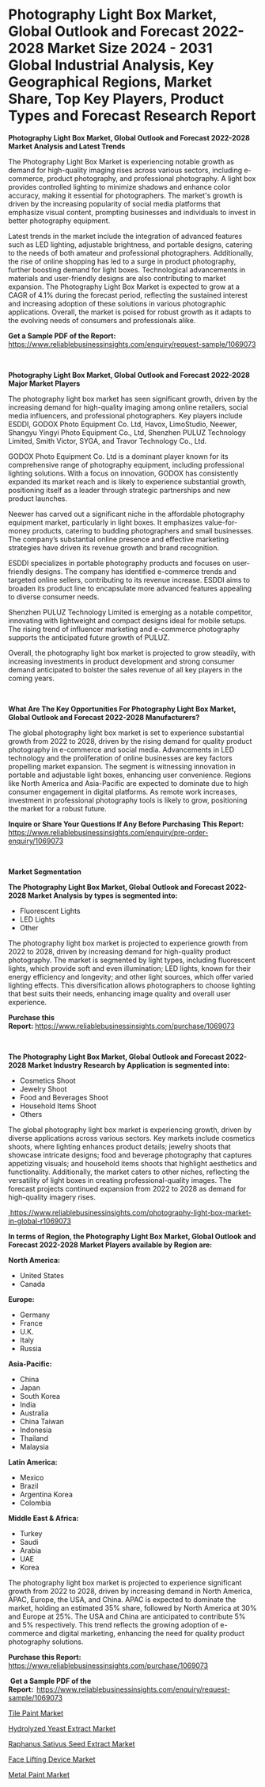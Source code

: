 <p><h1>Photography Light Box Market, Global Outlook and Forecast 2022-2028 Market Size 2024 - 2031 Global Industrial Analysis, Key Geographical Regions, Market Share, Top Key Players, Product Types and Forecast Research Report</h1></p><p><strong>Photography Light Box Market, Global Outlook and Forecast 2022-2028 Market Analysis and Latest Trends</strong></p>
<p><p>The Photography Light Box Market is experiencing notable growth as demand for high-quality imaging rises across various sectors, including e-commerce, product photography, and professional photography. A light box provides controlled lighting to minimize shadows and enhance color accuracy, making it essential for photographers. The market's growth is driven by the increasing popularity of social media platforms that emphasize visual content, prompting businesses and individuals to invest in better photography equipment.</p><p>Latest trends in the market include the integration of advanced features such as LED lighting, adjustable brightness, and portable designs, catering to the needs of both amateur and professional photographers. Additionally, the rise of online shopping has led to a surge in product photography, further boosting demand for light boxes. Technological advancements in materials and user-friendly designs are also contributing to market expansion. The Photography Light Box Market is expected to grow at a CAGR of 4.1% during the forecast period, reflecting the sustained interest and increasing adoption of these solutions in various photographic applications. Overall, the market is poised for robust growth as it adapts to the evolving needs of consumers and professionals alike.</p></p>
<p><strong>Get a Sample PDF of the Report:&nbsp;</strong> <a href="https://www.reliablebusinessinsights.com/enquiry/request-sample/1069073">https://www.reliablebusinessinsights.com/enquiry/request-sample/1069073</a></p>
<p>&nbsp;</p>
<p><strong>Photography Light Box Market, Global Outlook and Forecast 2022-2028 Major Market Players</strong></p>
<p><p>The photography light box market has seen significant growth, driven by the increasing demand for high-quality imaging among online retailers, social media influencers, and professional photographers. Key players include ESDDI, GODOX Photo Equipment Co. Ltd, Havox, LimoStudio, Neewer, Shangyu Yingyi Photo Equipment Co., Ltd, Shenzhen PULUZ Technology Limited, Smith Victor, SYGA, and Travor Technology Co., Ltd.</p><p>GODOX Photo Equipment Co. Ltd is a dominant player known for its comprehensive range of photography equipment, including professional lighting solutions. With a focus on innovation, GODOX has consistently expanded its market reach and is likely to experience substantial growth, positioning itself as a leader through strategic partnerships and new product launches.</p><p>Neewer has carved out a significant niche in the affordable photography equipment market, particularly in light boxes. It emphasizes value-for-money products, catering to budding photographers and small businesses. The company’s substantial online presence and effective marketing strategies have driven its revenue growth and brand recognition.</p><p>ESDDI specializes in portable photography products and focuses on user-friendly designs. The company has identified e-commerce trends and targeted online sellers, contributing to its revenue increase. ESDDI aims to broaden its product line to encapsulate more advanced features appealing to diverse consumer needs.</p><p>Shenzhen PULUZ Technology Limited is emerging as a notable competitor, innovating with lightweight and compact designs ideal for mobile setups. The rising trend of influencer marketing and e-commerce photography supports the anticipated future growth of PULUZ.</p><p>Overall, the photography light box market is projected to grow steadily, with increasing investments in product development and strong consumer demand anticipated to bolster the sales revenue of all key players in the coming years.</p></p>
<p>&nbsp;</p>
<p><strong>What Are The Key Opportunities For Photography Light Box Market, Global Outlook and Forecast 2022-2028 Manufacturers?</strong></p>
<p><p>The global photography light box market is set to experience substantial growth from 2022 to 2028, driven by the rising demand for quality product photography in e-commerce and social media. Advancements in LED technology and the proliferation of online businesses are key factors propelling market expansion. The segment is witnessing innovation in portable and adjustable light boxes, enhancing user convenience. Regions like North America and Asia-Pacific are expected to dominate due to high consumer engagement in digital platforms. As remote work increases, investment in professional photography tools is likely to grow, positioning the market for a robust future.</p></p>
<p><strong>Inquire or Share Your Questions If Any Before Purchasing This Report:</strong> <a href="https://www.reliablebusinessinsights.com/enquiry/pre-order-enquiry/1069073">https://www.reliablebusinessinsights.com/enquiry/pre-order-enquiry/1069073</a></p>
<p>&nbsp;</p>
<p><strong>Market Segmentation</strong></p>
<p><strong>The Photography Light Box Market, Global Outlook and Forecast 2022-2028 Market Analysis by types is segmented into:</strong></p>
<p><ul><li>Fluorescent Lights</li><li>LED Lights</li><li>Other</li></ul></p>
<p><p>The photography light box market is projected to experience growth from 2022 to 2028, driven by increasing demand for high-quality product photography. The market is segmented by light types, including fluorescent lights, which provide soft and even illumination; LED lights, known for their energy efficiency and longevity; and other light sources, which offer varied lighting effects. This diversification allows photographers to choose lighting that best suits their needs, enhancing image quality and overall user experience.</p></p>
<p><strong>Purchase this Report:&nbsp;</strong><a href="https://www.reliablebusinessinsights.com/purchase/1069073">https://www.reliablebusinessinsights.com/purchase/1069073</a></p>
<p>&nbsp;</p>
<p><strong>The Photography Light Box Market, Global Outlook and Forecast 2022-2028 Market Industry Research by Application is segmented into:</strong></p>
<p><ul><li>Cosmetics Shoot</li><li>Jewelry Shoot</li><li>Food and Beverages Shoot</li><li>Household Items Shoot</li><li>Others</li></ul></p>
<p><p>The global photography light box market is experiencing growth, driven by diverse applications across various sectors. Key markets include cosmetics shoots, where lighting enhances product details; jewelry shoots that showcase intricate designs; food and beverage photography that captures appetizing visuals; and household items shoots that highlight aesthetics and functionality. Additionally, the market caters to other niches, reflecting the versatility of light boxes in creating professional-quality images. The forecast projects continued expansion from 2022 to 2028 as demand for high-quality imagery rises.</p></p>
<p><a href="https://www.reliablebusinessinsights.com/photography-light-box-market-in-global-r1069073">&nbsp;https://www.reliablebusinessinsights.com/photography-light-box-market-in-global-r1069073</a></p>
<p><strong>In terms of Region, the Photography Light Box Market, Global Outlook and Forecast 2022-2028 Market Players available by Region are:</strong></p>
<p>
    <p> <strong> North America: </strong>
        <ul>
            <li>United States</li>
            <li>Canada</li>
        </ul>
        </p> 
    <p> <strong> Europe: </strong>
        <ul>
            <li>Germany</li>
            <li>France</li>
            <li>U.K.</li>
            <li>Italy</li>
            <li>Russia</li>
        </ul>
        </p> 
    <p> <strong> Asia-Pacific: </strong>
        <ul>
            <li>China</li>
            <li>Japan</li>
            <li>South Korea</li>
            <li>India</li>
            <li>Australia</li>
            <li>China Taiwan</li>
            <li>Indonesia</li>
            <li>Thailand</li>
            <li>Malaysia</li>
        </ul>
        </p> 
    <p> <strong> Latin America: </strong>
        <ul>
            <li>Mexico</li>
            <li>Brazil</li>
            <li>Argentina Korea</li>
            <li>Colombia</li>
        </ul>
        </p> 
    <p> <strong> Middle East & Africa: </strong>
        <ul>
            <li>Turkey</li>
            <li>Saudi</li>
            <li>Arabia</li>
            <li>UAE</li>
            <li>Korea</li>
        </ul>
    </p>
    </p>
<p><p>The photography light box market is projected to experience significant growth from 2022 to 2028, driven by increasing demand in North America, APAC, Europe, the USA, and China. APAC is expected to dominate the market, holding an estimated 35% share, followed by North America at 30% and Europe at 25%. The USA and China are anticipated to contribute 5% and 5% respectively. This trend reflects the growing adoption of e-commerce and digital marketing, enhancing the need for quality product photography solutions.</p></p>
<p><strong>Purchase this Report: </strong><a href="https://www.reliablebusinessinsights.com/purchase/1069073">https://www.reliablebusinessinsights.com/purchase/1069073</a></p>
<p>&nbsp;<strong>Get a Sample PDF of the Report:&nbsp;&nbsp;</strong><a href="https://www.reliablebusinessinsights.com/enquiry/request-sample/1069073">https://www.reliablebusinessinsights.com/enquiry/request-sample/1069073</a></p>
<p><strong></strong></p>
<p><p><a href="https://www.linkedin.com/pulse/how-regional-global-trends-shaping-tile-paint-market-year-2024-leyec?trackingId=JYyMZWfBQOigcsilUyvZsA%3D%3D">Tile Paint Market</a></p><p><a href="https://issuu.com/reportprime-2/docs/hydrolyzed-yeast-extract-market-siz_f19d9a1245f8a5">Hydrolyzed Yeast Extract Market</a></p><p><a href="https://issuu.com/reportprime-2/docs/raphanus-sativus-seed-extract-marke_5a654f90a28381">Raphanus Sativus Seed Extract Market</a></p><p><a href="https://medium.com/@lynchkunal821/the-global-face-lifting-device-market-is-projected-to-experience-an-annual-growth-rate-of-11-b339723f4b02">Face Lifting Device Market</a></p><p><a href="https://medium.com/@luke.russell779/the-metal-paint-market-prioritizes-cost-control-and-efficiency-enhancement-fdf916e3194a">Metal Paint Market</a></p></p>